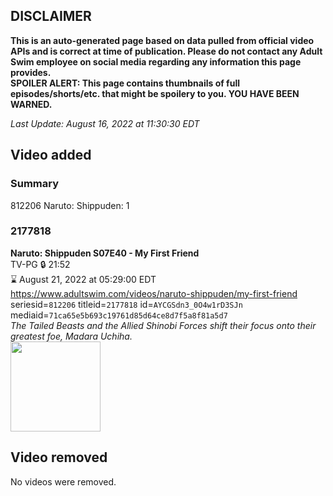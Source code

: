 ## DISCLAIMER
**This is an auto-generated page based on data pulled from official video APIs and is correct at time of publication. Please do not contact any Adult Swim employee on social media regarding any information this page provides.**  
**SPOILER ALERT: This page contains thumbnails of full episodes/shorts/etc. that might be spoilery to you. YOU HAVE BEEN WARNED.**  

_Last Update: August 16, 2022 at 11:30:30 EDT_
## Video added
### Summary
812206 Naruto: Shippuden: 1  
### 2177818
**Naruto: Shippuden S07E40 - My First Friend**  
TV-PG 🔒 21:52  
⌛ August 21, 2022 at 05:29:00 EDT  
https://www.adultswim.com/videos/naruto-shippuden/my-first-friend  
seriesid=`812206` titleid=`2177818` id=`AYCGSdn3_0O4w1rD3SJn` mediaid=`71ca65e5b693c19761d85d64ce8d7f5a8f81a5d7`  
_The Tailed Beasts and the Allied Shinobi Forces shift their focus onto their greatest foe, Madara Uchiha._  
<a href="https://media.cdn.adultswim.com/uploads/20220502/thumbnails/2_22521540202-NarutoShippuden_388_MyFirstFriend.png"><img src="https://media.cdn.adultswim.com/uploads/20220502/thumbnails/2_22521540202-NarutoShippuden_388_MyFirstFriend.png" height="144px" /></a>
## Video removed
No videos were removed.  
